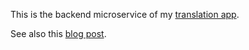 This is the backend microservice of my [translation app](https://translate.vlgdata.io).

See also this [blog post](https://blog.vlgdata.io/post/unlimited_translation_docker/).
